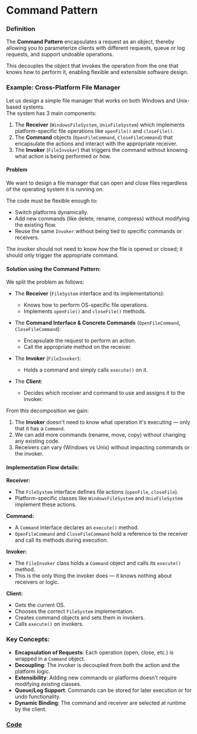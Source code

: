 # Command Pattern

### Definition

The **Command Pattern** encapsulates a request as an object, thereby allowing you to parameterize clients with different requests, queue or log requests, and support undoable operations.

This decouples the object that invokes the operation from the one that knows how to perform it, enabling flexible and extensible software design.

### Example: Cross-Platform File Manager

Let us design a simple file manager that works on both Windows and Unix-based systems.  
The system has 3 main components:

1. The **Receiver** (`WindowsFileSystem`, `UnixFileSystem`) which implements platform-specific file operations like `openFile()` and `closeFile()`.  
2. The **Command** objects (`OpenFileCommand`, `CloseFileCommand`) that encapsulate the actions and interact with the appropriate receiver.  
3. The **Invoker** (`FileInvoker`) that triggers the command without knowing what action is being performed or how.

<!-- ![image](../media/command-pattern-def-diagram.png) -->

#### Problem

We want to design a file manager that can open and close files regardless of the operating system it is running on.

The code must be flexible enough to:
- Switch platforms dynamically.
- Add new commands (like delete, rename, compress) without modifying the existing flow.
- Reuse the same `Invoker` without being tied to specific commands or receivers.

The invoker should not need to know *how* the file is opened or closed; it should only trigger the appropriate command.

#### Solution using the Command Pattern:

We split the problem as follows:

- The **Receiver** (`FileSystem` interface and its implementations):  
  - Knows how to perform OS-specific file operations.
  - Implements `openFile()` and `closeFile()` methods.
  
- The **Command Interface & Concrete Commands** (`OpenFileCommand`, `CloseFileCommand`):  
  - Encapsulate the request to perform an action.
  - Call the appropriate method on the receiver.
  
- The **Invoker** (`FileInvoker`):  
  - Holds a command and simply calls `execute()` on it.
  
- The **Client**:  
  - Decides which receiver and command to use and assigns it to the invoker.

From this decomposition we gain:

1. The **Invoker** doesn't need to know what operation it's executing — only that it has a `Command`.  
2. We can add more commands (rename, move, copy) without changing any existing code.  
3. Receivers can vary (Windows vs Unix) without impacting commands or the invoker.

<!-- ![image](../media/Command-Class-Diagram.png) -->

#### Implementation Flow details:

**Receiver:**

- The `FileSystem` interface defines file actions (`openFile`, `closeFile`).
- Platform-specific classes like `WindowsFileSystem` and `UnixFileSystem` implement these actions.

**Command:**

- A `Command` interface declares an `execute()` method.
- `OpenFileCommand` and `CloseFileCommand` hold a reference to the receiver and call its methods during execution.

**Invoker:**

- The `FileInvoker` class holds a `Command` object and calls its `execute()` method.
- This is the only thing the invoker does — it knows nothing about receivers or logic.

**Client:**

- Gets the current OS.
- Chooses the correct `FileSystem` implementation.
- Creates command objects and sets them in invokers.
- Calls `execute()` on invokers.

### Key Concepts:

* **Encapsulation of Requests**: Each operation (open, close, etc.) is wrapped in a `Command` object.  
* **Decoupling**: The invoker is decoupled from both the action and the platform logic.  
* **Extensibility**: Adding new commands or platforms doesn’t require modifying existing classes.  
* **Queue/Log Support**: Commands can be stored for later execution or for undo functionality.  
* **Dynamic Binding**: The command and receiver are selected at runtime by the client.


### [Code](./Command_pattern.java)
